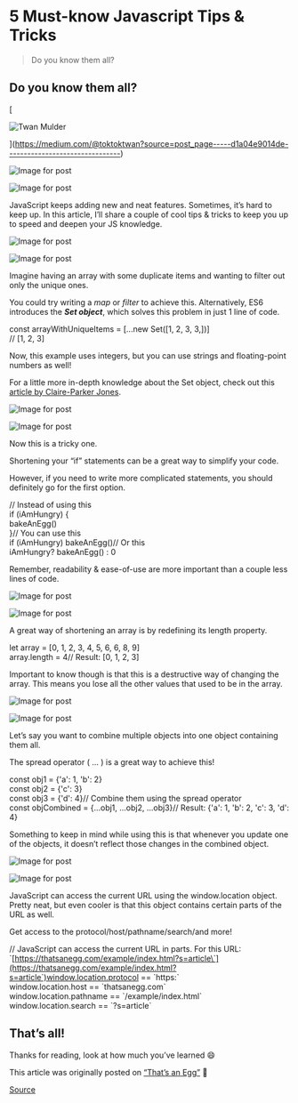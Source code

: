 # 5 Must-know Javascript Tips & Tricks

> Do you know them all?

Do you know them all?
---------------------

[

![Twan Mulder](https://miro.medium.com/fit/c/56/56/1*fzuLZpihgtHTem7NMMBVsw.jpeg)



](https://medium.com/@toktoktwan?source=post_page-----d1a04e9014de--------------------------------)

![Image for post](https://miro.medium.com/max/60/1*9NpIEqA7unwxJo7t_u1YUA.png?q=20)

![Image for post](https://miro.medium.com/max/4860/1*9NpIEqA7unwxJo7t_u1YUA.png)

JavaScript keeps adding new and neat features. Sometimes, it’s hard to keep up. In this article, I’ll share a couple of cool tips & tricks to keep you up to speed and deepen your JS knowledge.

![Image for post](https://miro.medium.com/max/60/1*YumzRMDm5AVUMNhejYp9Jg.png?q=20)

![Image for post](https://miro.medium.com/max/4896/1*YumzRMDm5AVUMNhejYp9Jg.png)

Imagine having an array with some duplicate items and wanting to filter out only the unique ones.

You could try writing a _map_ or _filter_ to achieve this. Alternatively, ES6 introduces the **_Set object_**, which solves this problem in just 1 line of code.

const arrayWithUniqueItems = \[...new Set(\[1, 2, 3, 3,\])\]  
// \[1, 2, 3\]

Now, this example uses integers, but you can use strings and floating-point numbers as well!

For a little more in-depth knowledge about the Set object, check out this [article by Claire-Parker Jones](https://dev.to/clairecodes/how-to-create-an-array-of-unique-values-in-javascript-using-sets-5dg6).

![Image for post](https://miro.medium.com/max/60/1*8p7lcXKKW3eCmIoLql8vmQ.png?q=20)

![Image for post](https://miro.medium.com/max/5368/1*8p7lcXKKW3eCmIoLql8vmQ.png)

Now this is a tricky one.

Shortening your “if” statements can be a great way to simplify your code.

However, if you need to write more complicated statements, you should definitely go for the first option.

// Instead of using this                                        
if (iAmHungry) {  
   bakeAnEgg()  
}// You can use this  
if (iAmHungry) bakeAnEgg()// Or this  
iAmHungry? bakeAnEgg() : 0

Remember, readability & ease-of-use are more important than a couple less lines of code.

![Image for post](https://miro.medium.com/max/60/1*JLm5quDrO7b5rIm7idsrdw.png?q=20)

![Image for post](https://miro.medium.com/max/4024/1*JLm5quDrO7b5rIm7idsrdw.png)

A great way of shortening an array is by redefining its length property.

let array = \[0, 1, 2, 3, 4, 5, 6, 6, 8, 9\]  
array.length = 4// Result: \[0, 1, 2, 3\]

Important to know though is that this is a destructive way of changing the array. This means you lose all the other values that used to be in the array.

![Image for post](https://miro.medium.com/max/60/1*QQDQHw4aEPHucfRvk6W0vg.png?q=20)

![Image for post](https://miro.medium.com/max/4760/1*QQDQHw4aEPHucfRvk6W0vg.png)

Let’s say you want to combine multiple objects into one object containing them all.

The spread operator ( … ) is a great way to achieve this!

const obj1 = {'a': 1, 'b': 2}  
const obj2 = {'c': 3}  
const obj3 = {'d': 4}// Combine them using the spread operator              
const objCombined = {...obj1, ...obj2, ...obj3}// Result: {'a': 1, 'b': 2, 'c': 3, 'd': 4}

Something to keep in mind while using this is that whenever you update one of the objects, it doesn’t reflect those changes in the combined object.

![Image for post](https://miro.medium.com/max/60/1*Z0iAQx6K5GMl2DiECkMwNQ.png?q=20)

![Image for post](https://miro.medium.com/max/5504/1*Z0iAQx6K5GMl2DiECkMwNQ.png)

JavaScript can access the current URL using the window.location object. Pretty neat, but even cooler is that this object contains certain parts of the URL as well.

Get access to the protocol/host/pathname/search/and more!

// JavaScript can access the current URL in parts. For this URL:  
\`[https://thatsanegg.com/example/index.html?s=article\`](https://thatsanegg.com/example/index.html?s=article`)window.location.protocol == \`https:\`  
window.location.host == \`thatsanegg.com\`  
window.location.pathname == \`/example/index.html\`  
window.location.search == \`?s=article\`

That’s all!
-----------

Thanks for reading, look at how much you’ve learned 😄

This article was originally posted on [“That’s an Egg”](https://www.thatsanegg.com/) 🍳


[Source](https://blog.prototypr.io/5-must-know-javascript-tips-tricks-d1a04e9014de)